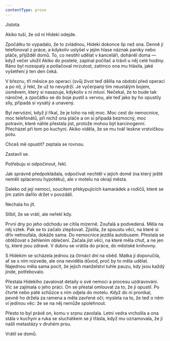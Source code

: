 ```yaml
---
contentType: prose
---
```


<section>

Jistota

Akiko tuší, že od ní Hideki odejde.

Zpočátku to vypadalo, že to zvládnou, Hideki dokonce líp než ona. Denně jí telefonoval z práce, a kdykoliv uslyšel v jejím hlase náznak paniky nebo pláče, přijížděl domů. To, co nestihl udělat v kanceláři, doháněl doma — když večer uložil Akiko do postele, zapínal počítač a trávil u něj celé hodiny. Ráno byl rozespalý a potlačoval mrzutost, zatímco ona mu hlásila, jaké vyšetření ji ten den čeká.

V březnu, tři měsíce po operaci (svůj život teď dělila na období před operací a po ní), jí řekl, že už to nevydrží. Je vyčerpaný tím neustálým bojem, úsměvem, který si nasazuje, kdykoliv s ní mluví. Nečekal, že to bude tak náročné, a zpočátku se do boje pustil s vervou, ale teď jako by ho opustily síly, připadá si vysátý a unavený.

Byl nervózní, když jí říkal, že je toho na něj moc. Moc cest do nemocnice, moc telefonátů, při nichž ona pláče a on si připadá bezmocný, moc potravin, které náhle přestala jíst, protože mohou být karcinogenní. Přecházel při tom po kuchyni. Akiko viděla, že se mu tvář leskne vrstvičkou potu.

Chceš mě opustit? zeptala se rovnou.

Zastavil se.

Potřebuju si odpočinout, řekl.

Jak správně předpokládala, odpočívat nechtěl v jejich domě (na který ještě neměli splacenou hypotéku), ale v motelu na okraji města.

Daleko od její nemoci, soucitem překypujících kamarádek a rodičů, které se jim zatím dařilo držet v povzdálí.

Nechala ho jít.

Slíbil, že se vrátí, ale neřekl kdy.

První dny po jeho odchodu se cítila mizerně. Zoufalá a podvedená. Měla na něj vztek. Pak se to začalo zlepšovat. Zjistila, že spoustu věcí, na které si dřív netroufala, dokáže sama. Do nemocnice jezdila autobusem. Přestala se obtěžovat s žehlením oblečení. Začala jíst věci, na které měla chuť, a ne jen ty, které jsou zdravé. V dubnu se vrátila do práce, do městské knihovny.

S Hidekim se scházela jednou za čtrnáct dní na oběd. Matka jí doporučila, ať se s ním rozvede, ale ona neviděla důvod, proč by to měla udělat. Najednou měla sama pocit, že jejich manželství tuhle pauzu, kdy jsou každý jinde, potřebovalo.

Přestala Hidekiho zavalovat detaily o své nemoci a procesu uzdravování. Víc se zajímala o jeho práci. On se přestal omlouvat za to, že ji opustil. Po čtvrté nebo páté schůzce s ním odjela do motelu. Když do ní pronikal, pevně ho držela za ramena a měla zavřené oči; myslela na to, že teď o něm ví jedinou věc: že se na něj nemůže spolehnout.

Přesto to byl právě on, komu v srpnu zavolala. Letní vedra vrcholila a ona stála v kuchyni a ruka se sluchátkem se jí třásla, když mu oznamovala, že jí našli metastázy v druhém prsu.

Vrátil se domů.

</section>
